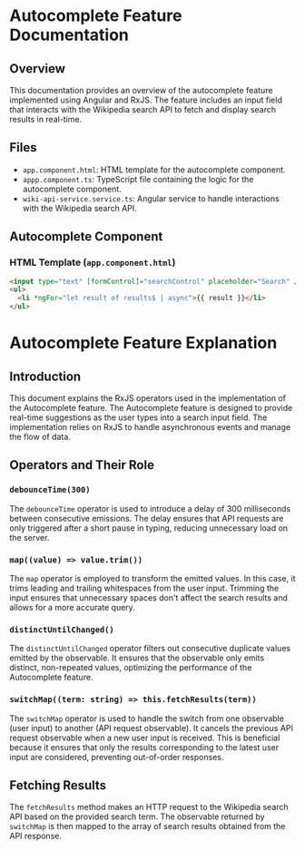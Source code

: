 # Autocomplete Feature Documentation

## Overview

This documentation provides an overview of the autocomplete feature implemented using Angular and RxJS. The feature includes an input field that interacts with the Wikipedia search API to fetch and display search results in real-time.

## Files

- `app.component.html`: HTML template for the autocomplete component.
- `appp.component.ts`: TypeScript file containing the logic for the autocomplete component.
- `wiki-api-service.service.ts`: Angular service to handle interactions with the Wikipedia search API.

## Autocomplete Component

### HTML Template (`app.component.html`)

```html
<input type="text" [formControl]="searchControl" placeholder="Search" />
<ul>
  <li *ngFor="let result of results$ | async">{{ result }}</li>
</ul>
```

# Autocomplete Feature Explanation

## Introduction

This document explains the RxJS operators used in the implementation of the Autocomplete feature. The Autocomplete feature is designed to provide real-time suggestions as the user types into a search input field. The implementation relies on RxJS to handle asynchronous events and manage the flow of data.

## Operators and Their Role

### `debounceTime(300)`

The `debounceTime` operator is used to introduce a delay of 300 milliseconds between consecutive emissions. The delay ensures that API requests are only triggered after a short pause in typing, reducing unnecessary load on the server.

### `map((value) => value.trim())`

The `map` operator is employed to transform the emitted values. In this case, it trims leading and trailing whitespaces from the user input. Trimming the input ensures that unnecessary spaces don't affect the search results and allows for a more accurate query.

### `distinctUntilChanged()`

The `distinctUntilChanged` operator filters out consecutive duplicate values emitted by the observable. It ensures that the observable only emits distinct, non-repeated values, optimizing the performance of the Autocomplete feature.

### `switchMap((term: string) => this.fetchResults(term))`

The `switchMap` operator is used to handle the switch from one observable (user input) to another (API request observable). It cancels the previous API request observable when a new user input is received. This is beneficial because it ensures that only the results corresponding to the latest user input are considered, preventing out-of-order responses.

## Fetching Results

The `fetchResults` method makes an HTTP request to the Wikipedia search API based on the provided search term. The observable returned by `switchMap` is then mapped to the array of search results obtained from the API response.
